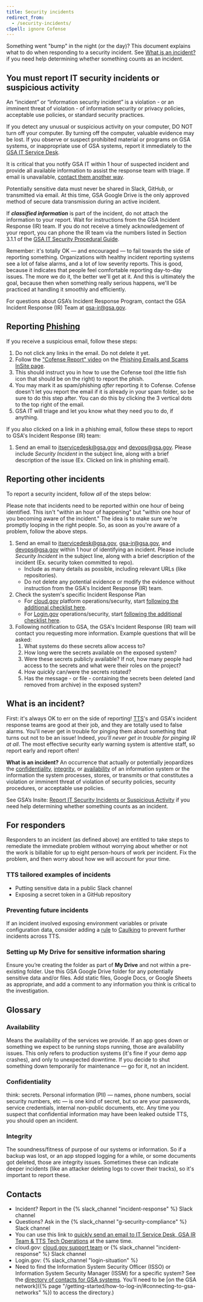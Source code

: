 ```yaml
---
title: Security incidents
redirect_from:
  - /security-incidents/
cSpell: ignore Cofense
---
```


Something went "bump" in the night (or the day)? This document explains what to
do when responding to a security incident. See
[What is an incident?](#what-is-an-incident) if you need help determining
whether something counts as an incident.

## You must report IT security incidents or suspicious activity

An “incident” or “information security incident” is a violation - or an imminent
threat of violation - of information security or privacy policies, acceptable
use policies, or standard security practices.

If you detect any unusual or suspicious activity on your computer, DO NOT turn
off your computer. By turning off the computer, valuable evidence may be lost.
If you observe or suspect prohibited material or programs on GSA systems, or
inappropriate use of GSA systems, report it immediately to the
<a href="mailto:itservicedesk@gsa.gov?subject=Security Incident">GSA IT Service
Desk</a>.

It is critical that you notify GSA IT within 1 hour of suspected incident and
provide all available information to assist the response team with triage. If
email is unavailable,
[contact them another way](https://insite.gsa.gov/employee-resources/information-technology).

Potentially sensitive data must never be shared in Slack, GitHub, or transmitted
via email. At this time, GSA Google Drive is the only approved method of secure
data transmission during an active incident.

If **_classified information_** is part of the incident, do not attach the
information to your report. Wait for instructions from the GSA Incident Response
(IR) team. If you do not receive a timely acknowledgement of your report, you
can phone the IR team via the numbers listed in Section 3.1.1 of the
[GSA IT Security Procedural Guide](https://insite.gsa.gov/portal/getMediaData?mediaId=558637).

Remember: it's totally OK — and encouraged — to fail towards the side of
reporting something. Organizations with healthy incident reporting systems see a
lot of false alarms, and a lot of low severity reports. This is good, because it
indicates that people feel comfortable reporting day-to-day issues. The more we
do it, the better we'll get at it. And this is ultimately the goal, because then
when something really serious happens, we'll be practiced at handling it
smoothly and efficiently.

For questions about GSA’s Incident Response Program, contact the GSA Incident
Response (IR) Team at [gsa-ir@gsa.gov](mailto:gsa-ir@gsa.gov).

## Reporting [Phishing](https://insite.gsa.gov/employee-resources/information-technology/it-security-and-privacy/it-security/report-it-security-incidents-suspicious-activity/phishing-emails-scams?term=cofense)

If you receive a suspicious email, follow these steps:

1. Do not click any links in the email. Do not delete it yet.
1. Follow the
   ["Cofense Report" video](https://vimeo.com/gsavisualcommunications/review/810968282/6c567fac26)
   on the
   [Phishing Emails and Scams InSite page](https://insite.gsa.gov/employee-resources/information-technology/it-security-and-privacy/it-security/report-it-security-incidents-suspicious-activity/phishing-emails-scams?term=cofense).
1. This should instruct you in how to use the Cofense tool (the little fish icon
   that should be on the right) to report the phish.
1. You may mark it as spam/phishing _after_ reporting it to Cofense. Cofense doesn't let you report the email if it is already in your spam folder, so be sure to do this       step after. You can do this by clicking the 3 vertical dots to the top right of the email.
1. GSA IT will triage and let you know what they need you to do, if anything.

If you also clicked on a link in a phishing email, follow these steps to report
to GSA's Incident Response (IR) team:

1. Send an email to itservicedesk@gsa.gov and devops@gsa.gov. Please include
   _Security Incident_ in the subject line, along with a brief description of
   the issue (Ex. Clicked on link in phishing email).

## Reporting other incidents

To report a security incident, follow _all_ of the steps below:

Please note that incidents need to be reported within one hour of being
identified. This isn't "within an hour of happening" but "within one hour of you
becoming aware of the incident." The idea is to make sure we're promptly looping
in the right people. So, as soon as you're aware of a problem, follow the above
steps.

1. Send an email to itservicedesk@gsa.gov, gsa-ir@gsa.gov, and devops@gsa.gov
   within 1 hour of identifying an incident. Please include _Security Incident_
   in the subject line, along with a brief description of the incident (Ex.
   security token committed to repo).
   - Include as many details as possible, including relevant URLs (like
     repositories).
   - Do not delete any potential evidence or modify the evidence without
     instruction from the GSA's Incident Response (IR) team.
1. Check the system's specific Incident Response Plan
   - For [cloud.gov](https://cloud.gov/) platform operations/security, start
     [following the additional checklist here](https://cloud.gov/docs/ops/security-ir-checklist/).
   - For [Login.gov](https://login.gov/) operations/security, start
     [following the additional checklist here](https://handbook.login.gov/articles/incident-response-checklist.html).
1. Following notification to GSA, the GSA's Incident Response (IR) team will
   contact you requesting more information. Example questions that will be
   asked:
   1. What systems do these secrets allow access to?
   2. How long were the secrets available on the exposed system?
   3. Were these secrets publicly available? If not, how many people had access
      to the secrets and what were their roles on the project?
   4. How quickly can/were the secrets rotated?
   5. Has the message - or file - containing the secrets been deleted (and
      removed from archive) in the exposed system?

## What is an incident?

First: it's always OK to err on the side of reporting!
[TTS](https://www.gsa.gov/portal/category/25729)'s and GSA's incident response
teams are good at their job, and they are totally used to false alarms. You'll
never get in trouble for pinging them about something that turns out not to be
an issue! Indeed, _you'll never get in trouble for pinging IR at all_. The most
effective security early warning system is attentive staff, so report early and
report often!

**What is an incident?** An occurrence that actually or potentially jeopardizes
the [confidentiality](#confidentiality), [integrity](#integrity), or
[availability](#availability) of an information system or the information the
system processes, stores, or transmits or that constitutes a violation or
imminent threat of violation of security policies, security procedures, or
acceptable use policies.

See GSA’s Insite:
[Report IT Security Incidents or Suspicious Activity](https://insite.gsa.gov/topics/information-technology/security-and-privacy/it-security/report-it-security-incidents-and-suspicious-activity-immediately)
if you need help determining whether something counts as an incident.

## For responders

Responders to an incident (as defined above) are entitled to take steps to
remediate the immediate problem without worrying about whether or not the work
is billable for up to eight person-hours of work per incident. Fix the problem,
and then worry about how we will account for your time.

### TTS tailored examples of incidents

- Putting sensitive data in a public Slack channel
- Exposing a secret token in a GitHub repository

### Preventing future incidents

If an incident involved exposing environment variables or private configuration
data, consider adding a [rule](https://github.com/cloud-gov/caulking#rule-sets)
to [Caulking](https://github.com/cloud-gov/caulking) to prevent further
incidents across TTS.

### Setting up My Drive for sensitive information sharing

Ensure you’re creating the folder as part of **My Drive** and not within a
pre-existing folder. Use this GSA Google Drive folder for any potentially
sensitive data and/or files. Add static files, Google Docs, or Google Sheets as
appropriate, and add a comment to any information you think is critical to the
investigation.

## Glossary

### Availability

Means the availability of the services we provide. If an app goes down or
something we expect to be running stops running, those are availability issues.
This only refers to production systems (it's fine if your demo app crashes), and
only to unexpected downtime. If you decide to shut something down temporarily
for maintenance — go for it, not an incident.

### Confidentiality

think: secrets. Personal information (PII) — names, phone numbers, social
security numbers, etc — is one kind of secret, but so are your passwords,
service credentials, internal non-public documents, etc. Any time you suspect
that confidential information may have been leaked outside TTS, you should open
an incident.

### Integrity

The soundness/fitness of purpose of our systems or information. So if a backup
was lost, or an app stopped logging for a while, or some documents got deleted,
those are integrity issues. Sometimes these can indicate deeper incidents (like
an attacker deleting logs to cover their tracks), so it's important to report
these.

## Contacts

- Incident? Report in the {% slack_channel "incident-response" %} Slack channel
- Questions? Ask in the {% slack_channel "g-security-compliance" %} Slack
  channel
- You can use this link to
  <a href="mailto:itservicedesk@gsa.gov?subject=Incident:&cc=gsa-ir@gsa.gov;tts-tech-operations@gsa.gov">quickly
  send an email to IT Service Desk, GSA IR Team & TTS Tech Operations</a> at the
  same time.
- cloud.gov: [cloud.gov support team](mailto:cloud-gov-support@gsa.gov) or
  {% slack_channel "incident-response" %} Slack channel
- Login.gov: {% slack_channel "login-situation" %}
- Need to find the Information System Security Officer (ISSO) or Information
  System Security Manager (ISSM) for a specific system? See the
  [directory of contacts for GSA systems](https://ea.gsa.gov/#!/FISMA_POC).
  You'll need to be [on the GSA
  network]({% page "/getting-started/how-to-log-in/#connecting-to-gsa-networks" %})
  to access the directory.)
